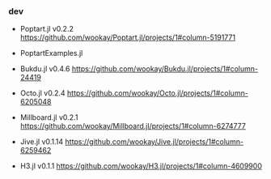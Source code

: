 ### dev

  - Poptart.jl v0.2.2
    https://github.com/wookay/Poptart.jl/projects/1#column-5191771

  - PoptartExamples.jl

  - Bukdu.jl v0.4.6
    https://github.com/wookay/Bukdu.jl/projects/1#column-24419

  - Octo.jl v0.2.4
    https://github.com/wookay/Octo.jl/projects/1#column-6205048

  - Millboard.jl v0.2.1
    https://github.com/wookay/Millboard.jl/projects/1#column-6274777

  - Jive.jl v0.1.14
    https://github.com/wookay/Jive.jl/projects/1#column-6259462

  - H3.jl v0.1.1
    https://github.com/wookay/H3.jl/projects/1#column-4609900
